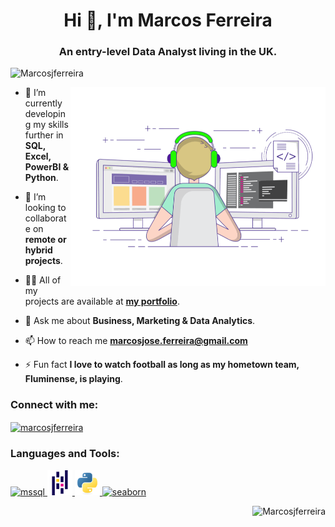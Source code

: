 <h1 align="center">Hi 👋, I'm Marcos Ferreira</h1>
<h3 align="center">An entry-level Data Analyst living in the UK.</h3>
<p align="left"> <img src="https://komarev.com/ghpvc/?username=Marcosjferreira&label=Profile%20views&color=0e75b6&style=flat" alt="Marcosjferreira" /> </p>

<img align="right" alt="GIF" src="https://github.com/Marcosjferreira/Marcosjferreira/blob/e50304b0a618603c8ac2a41c6dda485e77b08703/gif3.gif?raw=true" width="408" height="318" />

- 🌱 I’m currently developing my skills further in **SQL, Excel, PowerBI & Python**.

- 👯 I’m looking to collaborate on **remote or hybrid projects**.

- 👨‍💻 All of my projects are available at **[my portfolio](https://marcosjferreira.github.io/portfolio/)**.

- 💬 Ask me about **Business, Marketing & Data Analytics**.

- 📫 How to reach me **marcosjose.ferreira@gmail.com**

- ⚡ Fun fact **I love to watch football as long as my hometown team, Fluminense, is playing**.
  

<h3 align="left">Connect with me:</h3>
<p align="left">
<a href="https://linkedin.com/in/marcosjferreira" target="blank"><img align="center" src="https://raw.githubusercontent.com/rahuldkjain/github-profile-readme-generator/master/src/images/icons/Social/linked-in-alt.svg" alt="marcosjferreira" height="30" width="40" /></a>

</p>

<h3 align="left">Languages and Tools:</h3>
<p align="left"> <a href="https://www.microsoft.com/en-us/sql-server" target="_blank" rel="noreferrer"> <img src="https://www.svgrepo.com/show/303229/microsoft-sql-server-logo.svg" alt="mssql" width="40" height="40"/> </a> <a href="https://pandas.pydata.org/" target="_blank" rel="noreferrer"> <img src="https://raw.githubusercontent.com/devicons/devicon/2ae2a900d2f041da66e950e4d48052658d850630/icons/pandas/pandas-original.svg" alt="pandas" width="40" height="40"/> </a> <a href="https://www.python.org" target="_blank" rel="noreferrer"> <img src="https://raw.githubusercontent.com/devicons/devicon/master/icons/python/python-original.svg" alt="python" width="40" height="40"/> </a> <a href="https://seaborn.pydata.org/" target="_blank" rel="noreferrer"> <img src="https://seaborn.pydata.org/_images/logo-mark-lightbg.svg" alt="seaborn" width="40" height="40"/> </a> </p>
<img align="right" src="https://github-readme-stats.vercel.app/api/top-langs?username=Marcosjferreira&show_icons=true&locale=en&layout=compact" alt="Marcosjferreira" />

<p></p>

